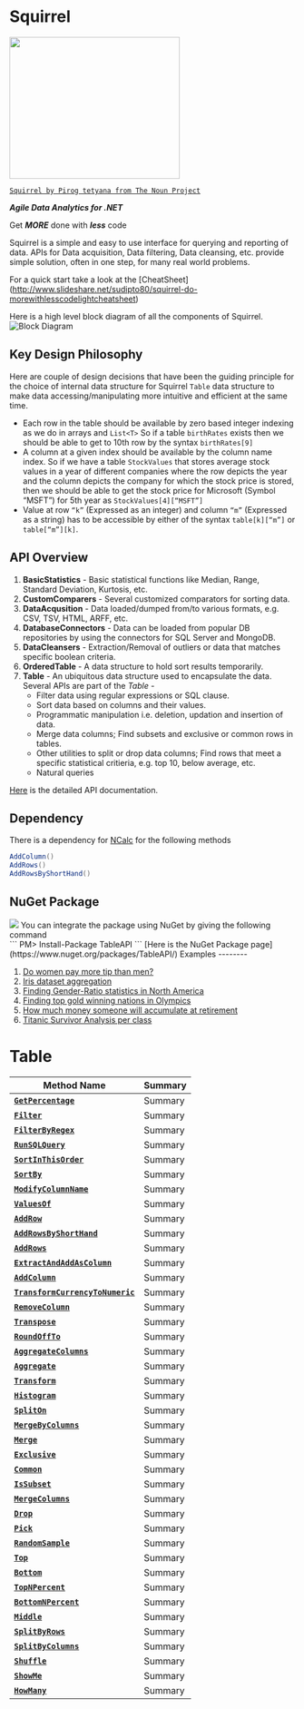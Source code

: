 
Squirrel
======== 

<img src="http://gifyu.com/images/T-Shirt.png" border="0" height="250" width="300">

<!--<a href="Squirrel"><img src="https://raw.github.com/sudipto80/Squirrel/newb/img/icon_26718.png" align="left" t="100" width="100" ></a>-->

[`Squirrel by Pirog tetyana from The Noun Project`](https://raw.github.com/sudipto80/Squirrel/newb/img/license.txt)

***Agile Data Analytics for .NET***

Get ***MORE*** done with ***less*** code

Squirrel is a simple and easy to use interface for querying and reporting of data. APIs for Data acquisition, Data filtering, Data cleansing, etc. provide simple solution, often in one step, for many real world problems. 

For a quick start take a look at the [CheatSheet] (http://www.slideshare.net/sudipto80/squirrel-do-morewithlesscodelightcheatsheet)


Here is a high level block diagram of all the components of Squirrel.
![Block Diagram](http://gifyu.com/images/blocks.png "High Level Block Diagram")

Key Design Philosophy
---------------------
Here are couple of design decisions that have been the guiding principle for the choice of internal data structure for Squirrel ```Table``` data structure to make data accessing/manipulating more intuitive and efficient at the same time.
* Each row in the table should be available by zero based integer indexing as we do in arrays and ```List<T>``` So if a table ```birthRates``` exists then we should be able to get to 10th row by the syntax ```birthRates[9]```
* A column at a given index should be available by the column name index. So if we have a table ```StockValues``` that stores average stock values in a year of different companies where the row depicts the year and the column depicts the company for which the stock price is stored, then we should be able to get the stock price for Microsoft (Symbol “MSFT”) for 5th year as ```StockValues[4][“MSFT”]```
* Value at row ```“k”``` (Expressed as an integer) and column ```“m”``` (Expressed as a string) has to be accessible by either of the syntax ```table[k][“m”]``` or ```table[“m”][k]```.


API Overview
------------

1. **BasicStatistics** - Basic statistical functions like Median, Range, Standard Deviation, Kurtosis, etc.
2. **CustomComparers** - Several customized comparators for sorting data.
3. **DataAcqusition** - Data loaded/dumped from/to various formats, e.g. CSV, TSV, HTML, ARFF, etc.
4. **DatabaseConnectors** - Data can be loaded from popular DB repositories by using the connectors for SQL Server and MongoDB.
5. **DataCleansers** - Extraction/Removal of outliers or data that matches specific boolean criteria.
6. **OrderedTable** - A data structure to hold sort results temporarily.
7. **Table** - An ubiquitous data structure used to encapsulate the data. Several APIs are part of the *Table* -
   * Filter data using regular expressions or SQL clause.
   * Sort data based on columns and their values.
   * Programmatic manipulation i.e. deletion, updation and insertion of data.
   * Merge data columns; Find subsets and exclusive or common rows in tables.
   * Other utilities to split or drop data columns; Find rows that meet a specific statistical critieria, e.g. top 10, below average, etc.
   * Natural queries

[Here](https://raw.github.com/sudipto80/Squirrel/newb/doc/TableAPI.chm) is the detailed API documentation.

Dependency
----------

There is a dependency for [NCalc](https://ncalc.codeplex.com/) for the following methods 
```csharp
AddColumn() 
AddRows()
AddRowsByShortHand()
``` 
NuGet Package
-------------
<img src="http://cdn.ws.citrix.com/wp-content/uploads/2011/09/NugetIcon.png"/>
You can integrate the package using NuGet by giving the following command</br>
```
PM> Install-Package TableAPI 
```
[Here is the NuGet Package page](https://www.nuget.org/packages/TableAPI/)
Examples
--------

1. [Do women pay more tip than men?](https://github.com/sudipto80/Squirrel/blob/master/ScreenCastDemos/example-01.md)
2. [Iris dataset aggregation](https://github.com/sudipto80/Squirrel/blob/master/ScreenCastDemos/example-02.md)
3. [Finding Gender-Ratio statistics in North America](https://github.com/sudipto80/Squirrel/blob/master/ScreenCastDemos/example-03.md)
4. [Finding top gold winning nations in Olympics](https://github.com/sudipto80/Squirrel/blob/master/ScreenCastDemos/example-04.md)
5. [How much money someone will accumulate at retirement](https://github.com/sudipto80/Squirrel/blob/master/ScreenCastDemos/example-05.md)
6. [Titanic Survivor Analysis per class](https://github.com/sudipto80/Squirrel/blob/master/ScreenCastDemos/example-06.md)

Table
=======
|Method Name|Summary|
-----------|-------
|[**```GetPercentage```**](GetPercentage.md)|Summary|
|[**```Filter```**](Filter.md)|Summary|
|[**```FilterByRegex```**](FilterByRegex.md)|Summary|
|[**```RunSQLQuery```**](RunSQLQuery.md)|Summary|
|[**```SortInThisOrder```**](SortInThisOrder.md)|Summary|
|[**```SortBy```**](SortBy.md)|Summary|
|[**```ModifyColumnName```**](ModifyColumnName.md)|Summary|
|[**```ValuesOf```**](ValuesOf.md)|Summary|
|[**```AddRow```**](AddRow.md)|Summary|
|[**```AddRowsByShortHand```**](AddRowsByShortHand.md)|Summary|
|[**```AddRows```**](AddRows.md)|Summary|
|[**```ExtractAndAddAsColumn```**](ExtractAndAddAsColumn.md)|Summary|
|[**```AddColumn```**](AddColumn.md)|Summary|
|[**```TransformCurrencyToNumeric```**](TransformCurrencyToNumeric.md)|Summary|
|[**```RemoveColumn```**](RemoveColumn.md)|Summary|
|[**```Transpose```**](Transpose.md)|Summary|
|[**```RoundOffTo```**](RoundOffTo.md)|Summary|
|[**```AggregateColumns```**](AggregateColumns.md)|Summary|
|[**```Aggregate```**](Aggregate.md)|Summary|
|[**```Transform```**](Transform.md)|Summary|
|[**```Histogram```**](Histogram.md)|Summary|
|[**```SplitOn```**](SplitOn.md)|Summary|
|[**```MergeByColumns```**](MergeByColumns.md)|Summary|
|[**```Merge```**](Merge.md)|Summary|
|[**```Exclusive```**](Exclusive.md)|Summary|
|[**```Common```**](Common.md)|Summary|
|[**```IsSubset```**](IsSubset.md)|Summary|
|[**```MergeColumns```**](MergeColumns.md)|Summary|
|[**```Drop```**](Drop.md)|Summary|
|[**```Pick```**](Pick.md)|Summary|
|[**```RandomSample```**](RandomSample.md)|Summary|
|[**```Top```**](Top.md)|Summary|
|[**```Bottom```**](Bottom.md)|Summary|
|[**```TopNPercent```**](TopNPercent.md)|Summary|
|[**```BottomNPercent```**](BottomNPercent.md)|Summary|
|[**```Middle```**](Middle.md)|Summary|
|[**```SplitByRows```**](SplitByRows.md)|Summary|
|[**```SplitByColumns```**](SplitByColumns.md)|Summary|
|[**```Shuffle```**](Shuffle.md)|Summary|
|[**```ShowMe```**](ShowMe.md)|Summary|
|[**```HowMany```**](HowMany.md)|Summary|
